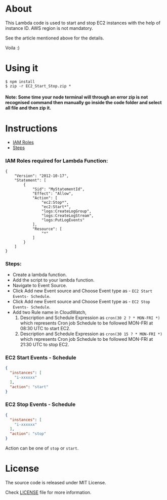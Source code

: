 # About

This Lambda code is used to start and stop EC2 instances with the help of instance ID. AWS region is not mandatory. 

See the article mentioned above for the details.

Voila :)

# Using it
```
$ npm install
$ zip -r EC2_Start_Stop.zip *
```

#### Note: Some time your node terminal will through an error zip is not recognised command then manually go inside the code folder and select all file and then zip it.

# Instructions
- [IAM Roles](https://github.com/kumardharm/AWS-EC2-Start-Stop-Instance-by-ID/blob/master/README.md#IAM-Roles-required-for-Lambda-Function) 
- [Steps](https://github.com/kumardharm/AWS-EC2-Start-Stop-Instance-by-ID/blob/master/README.md#steps)

### IAM Roles required for Lambda Function:
```
{
    "Version": "2012-10-17",
    "Statement": [
        {
            "Sid": "MyStatementId",
            "Effect": "Allow",
            "Action": [
                "ec2:Stop*",
                "ec2:Start*",
                "logs:CreateLogGroup",
                "logs:CreateLogStream",
                "logs:PutLogEvents"
            ],
            "Resource": [
                "*"
            ]
        }
    ]
}
```

### Steps:

*   Create a lambda function.
*   Add the script to your lambda function.
*   Navigate to Event Source.
*   Click Add new Event source and Choose Event type as - `EC2 Start Events- Schedule`.
*   Click Add new Event source and Choose Event type as - `EC2 Stop Events- Schedule`.
*   Add two Rule name in CloudWatch, 
	1. Description and Schedule Expression as `cron(30 2 ? * MON-FRI *)` which represents Cron job Schedule to be followed MON-FRI at 08:30 UTC to start EC2.
    2. Description and Schedule Expression as `cron(30 15 ? * MON-FRI *)` which represents Cron job Schedule to be followed MON-FRI at 21:30 UTC to stop EC2.
	

### EC2 Start Events - Schedule

```json
{
  "instances": [
    "i-xxxxxx"
  ],
  "action": "start"
}
```

### EC2 Stop Events - Schedule

```json
{
  "instances": [
    "i-xxxxxx"
  ],
  "action": "stop"
}
```

Action can be one of `stop` or `start`.

# License
The source code is released under MIT License.

Check [LICENSE](https://github.com/kumardharm/AWS-EC2-Start-Stop-by-ID/edit/master/LICENSE) file for more information.
